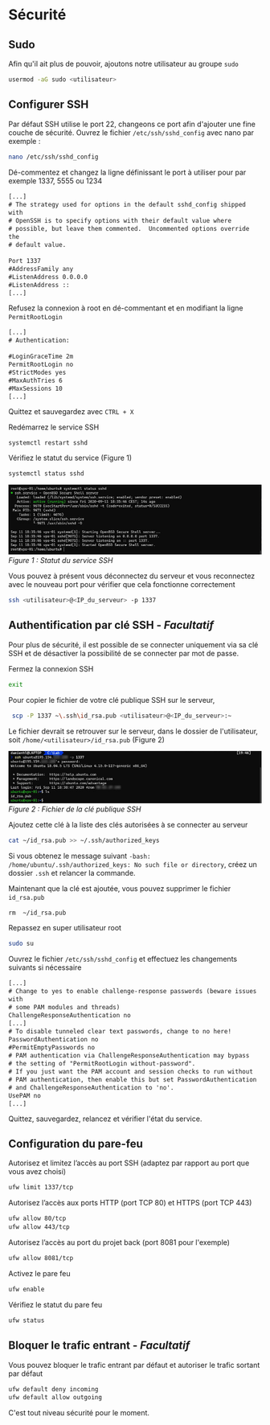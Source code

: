 # Sécurité

## Sudo

Afin qu'il ait plus de pouvoir, ajoutons notre utilisateur au groupe `sudo`
``` bash
usermod -aG sudo <utilisateur>
```

## Configurer SSH

Par défaut SSH utilise le port 22, changeons ce port afin d'ajouter une fine couche de sécurité.
Ouvrez le fichier `/etc/ssh/sshd_config` avec nano par exemple :
``` bash
nano /etc/ssh/sshd_config
```
Dé-commentez et changez la ligne définissant le port à utiliser pour par exemple 1337, 5555 ou 1234
``` {7}
[...]
# The strategy used for options in the default sshd_config shipped with
# OpenSSH is to specify options with their default value where
# possible, but leave them commented.  Uncommented options override the
# default value.

Port 1337
#AddressFamily any
#ListenAddress 0.0.0.0
#ListenAddress ::
[...]
```
Refusez la connexion à root en dé-commentant et en modifiant la ligne `PermitRootLogin`
``` {5}
[...]
# Authentication:

#LoginGraceTime 2m
PermitRootLogin no
#StrictModes yes
#MaxAuthTries 6
#MaxSessions 10
[...]
```
Quittez et sauvegardez avec `CTRL + X`

Redémarrez le service SSH
``` bash
systemctl restart sshd
```
Vérifiez le statut du service (Figure 1)
``` bash
systemctl status sshd
```

![Statut du service SSH](./images/ssh-status.jpg)
*Figure 1 : Statut du service SSH*

<Alert message="Vérifier bien votre configuration SSH avant de vous déconnecter du serveur !"/>

Vous pouvez à présent vous déconnectez du serveur et vous reconnectez avec le nouveau port pour vérifier que cela fonctionne correctement
``` bash
ssh <utilisateur>@<IP_du_serveur> -p 1337
```

## Authentification par clé SSH - *Facultatif*

Pour plus de sécurité, il est possible de se connecter uniquement via sa clé SSH et de désactiver la possibilité de se connecter par mot de passe.

Fermez la connexion SSH
``` bash
exit
```

Pour copier le fichier de votre clé publique SSH sur le serveur,
``` bash
 scp -P 1337 ~\.ssh\id_rsa.pub <utilisateur>@<IP_du_serveur>:~
```

Le fichier devrait se retrouver sur le serveur, dans le dossier de l'utilisateur, soit `/home/<utilisateur>/id_rsa.pub` (Figure 2)

![Fichier de la clé publique SSH](./images/ssh-copy.jpg)
*Figure 2 : Fichier de la clé publique SSH*

Ajoutez cette clé à la liste des clés autorisées à se connecter au serveur
``` bash
cat ~/id_rsa.pub >> ~/.ssh/authorized_keys
```

Si vous obtenez le message suivant `-bash: /home/ubuntu/.ssh/authorized_keys: No such file or directory`, créez un dossier `.ssh` et relancer la commande.

Maintenant que la clé est ajoutée, vous pouvez supprimer le fichier `id_rsa.pub`
```
rm  ~/id_rsa.pub
```
Repassez en super utilisateur root
``` bash
sudo su
```

Ouvrez le fichier `/etc/ssh/sshd_config` et effectuez les changements suivants si nécessaire
``` {4,7,14}
[...]
# Change to yes to enable challenge-response passwords (beware issues with
# some PAM modules and threads)
ChallengeResponseAuthentication no
[...]
# To disable tunneled clear text passwords, change to no here!
PasswordAuthentication no
#PermitEmptyPasswords no
# PAM authentication via ChallengeResponseAuthentication may bypass
# the setting of "PermitRootLogin without-password".
# If you just want the PAM account and session checks to run without
# PAM authentication, then enable this but set PasswordAuthentication
# and ChallengeResponseAuthentication to 'no'.
UsePAM no
[...]
```

Quittez, sauvegardez, relancez et vérifier l'état du service.

## Configuration du pare-feu

Autorisez et limitez l’accès au port SSH (adaptez par rapport au port que vous avez choisi)
``` bash
ufw limit 1337/tcp
```

Autorisez l’accès aux ports HTTP (port TCP 80) et HTTPS (port TCP 443)
``` bash
ufw allow 80/tcp
ufw allow 443/tcp
```

Autorisez l’accès au port du projet back (port 8081 pour l'exemple)
``` bash
ufw allow 8081/tcp
```

Activez le pare feu
``` bash
ufw enable
```

Vérifiez le statut du pare feu
``` bash
ufw status
```

## Bloquer le trafic entrant - *Facultatif*

Vous pouvez bloquer le trafic entrant par défaut et autoriser le trafic sortant par défaut
``` bash
ufw default deny incoming
ufw default allow outgoing
```

C'est tout niveau sécurité pour le moment.
